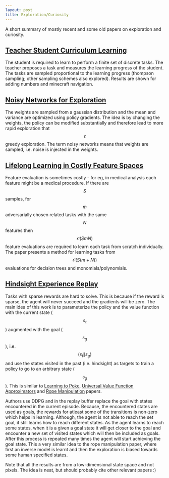 ```yaml
---
layout: post
title: Exploration/Curiosity
---
```


A short summary of mostly recent and some old papers on exploration and curiosity.

## [Teacher Student Curriculum Learning](https://arxiv.org/pdf/1707.00183.pdf)

The student is required to learn to perform a finite set of discrete tasks. The teacher proposes a task and measures the learning progress of the student. The tasks are sampled proportional to the learning progress (thompson sampling; other sampling schemes also explored). Results are shown for adding numbers and minecraft navigation.

## [Noisy Networks for Exploration](https://arxiv.org/pdf/1706.10295.pdf)

The weights are sampled from a gaussian distribution and the mean and variance are optimized using policy gradients. The idea is by changing the weights, the policy can be modified substantially and therefore lead to more rapid exploration that $$\epsilon$$ greedy exploration. The term noisy networks means that weights are sampled, i.e. noise is injected in the weights.

## [Lifelong Learning in Costly Feature Spaces](https://arxiv.org/pdf/1706.10271.pdf)

Feature evaluation is sometimes costly - for eg, in medical analysis each feature might be a medical procedure. If there are $$S$$ samples, for $$m$$ adversarially chosen related tasks with the same $$N$$ features then $$\mathcal{O}(SmN)$$ feature evaluations are required to learn each task from scratch individually. The paper presents a method for learning tasks from $$\mathcal{O}(S(m+N))$$ evaluations for decision trees and monomials/polynomials.

## [Hindsight Experience Replay](https://arxiv.org/pdf/1707.01495.pdf)

Tasks with sparse rewards are hard to solve. This is because if the reward is sparse, the agent will never succeed and the  gradients will be zero. The main idea of this work is to parameterize the policy and the value function with the current state ($$s_t$$) augmented with the goal ($$s_g$$), i.e. $$(s_t \| s_g)$$ and use the states visited in the past (i.e. hindsight) as targets to train a policy to go to an arbitrary state ($$s_g$$). This is similar to [Learning to Poke](https://arxiv.org/abs/1606.07419), [Universal Value Function Approximators](http://proceedings.mlr.press/v37/schaul15.pdf) and [Rope Manipulation](https://ropemanipulation.github.io/) papers.

Authors use DDPG and in the replay buffer replace the goal with states encountered in the current episode. Because, the encountered states are used as goals, the rewards for atleast some of the transitions is non-zero which helps in learning. Although, the agent is not able to reach the set goal, it still learns how to reach different states. As the agent learns to reach some states, when it is a given a goal state it will get closer to the goal and encounter a new set of visited states which will then be included as goals. After this process is repeated many times the agent will start achieving the goal state. This a very similar idea to the rope manipulation paper, where first an inverse model is learnt and then the exploration is biased towards some human specified states.

Note that all the results are from a low-dimensional state space and not pixels. The idea is neat, but should probably cite other relevant papers :)
